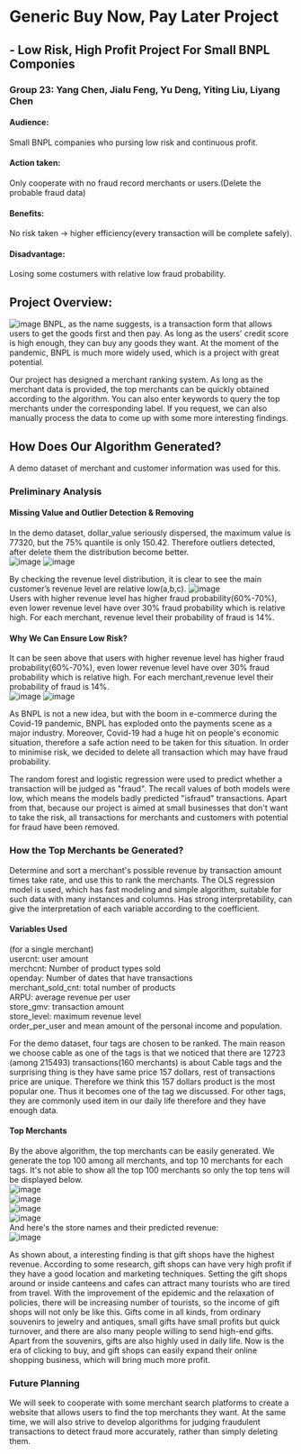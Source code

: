 # Generic Buy Now, Pay Later Project  
## - Low Risk, High Profit Project For Small BNPL Componies  
### Group 23: Yang Chen, Jialu Feng, Yu Deng, Yiting Liu, Liyang Chen
#### Audience:
Small BNPL companies who pursing low risk and continuous profit.
#### Action taken:
Only cooperate with no fraud record merchants or users.(Delete the probable fraud data)
#### Benefits:
No risk taken -> higher efficiency(every transaction will be complete safely).
#### Disadvantage:
Losing some costumers with relative low fraud probability.

## Project Overview:
![image](https://github.com/MAST30034-Applied-Data-Science/generic-buy-now-pay-later-project-group-23/blob/main/plots/blog-buy-now-pay-later.png)
BNPL, as the name suggests, is a transaction form that allows users to get the goods first and then pay. As long as the users' credit score is high enough, they can buy any goods they want. At the moment of the pandemic, BNPL is much more widely used, which is a project with great potential.

Our project has designed a merchant ranking system. As long as the merchant data is provided, the top merchants can be quickly obtained according to the algorithm. You can also enter keywords to query the top merchants under the corresponding label. If you request, we can also manually process the data to come up with some more interesting findings.

## How Does Our Algorithm Generated?
A demo dataset of merchant and customer information was used for this.
### Preliminary Analysis
#### Missing Value and Outlier Detection & Removing
In the demo dataset, dollar_value seriously dispersed, the maximum value is 77320, but the 75% quantile is only 150.42. Therefore outliers detected, after delete them the distribution become better.  
![image](https://github.com/MAST30034-Applied-Data-Science/generic-buy-now-pay-later-project-group-23/blob/main/plots/dollar_value.png)
![image](https://github.com/MAST30034-Applied-Data-Science/generic-buy-now-pay-later-project-group-23/blob/main/plots/dlt_dollar_value.png)  
  
By checking the revenue level distribution, it is clear to see the main customer’s revenue level are relative low(a,b,c).
![image](https://github.com/MAST30034-Applied-Data-Science/generic-buy-now-pay-later-project-group-23/blob/main/plots/revenue_level.png)  
Users with higher revenue level has higher fraud probability(60%-70%), even lower revenue level have over 30% fraud probability which is relative high. For each merchant, revenue level their probability of fraud is 14%.  
  
#### Why We Can Ensure Low Risk?
It can be seen above that users with higher revenue level has higher fraud probability(60%-70%), even lower revenue level have over 30% fraud probability which is relative high. For each merchant,revenue level their probability of fraud is 14%.  
![image](https://github.com/MAST30034-Applied-Data-Science/generic-buy-now-pay-later-project-group-23/blob/main/plots/consumer_fraud_prob.png)
![image](https://github.com/MAST30034-Applied-Data-Science/generic-buy-now-pay-later-project-group-23/blob/main/plots/merchant_fraud_prob.png)  
  
As BNPL is not a new idea, but with the boom in e-commerce during the Covid-19 pandemic, BNPL has exploded onto the payments scene as a major industry. Moreover, Covid-19 had a huge hit on people's economic situation, therefore a safe action need to be taken for this situation. In order to minimise risk, we decided to delete all transaction which may have fraud probability.  
  
The random forest and logistic regression were used to predict whether a transaction will be judged as "fraud". The recall values of both models were low, which means the models badly predicted "isfraud" transactions. Apart from that, because our project is aimed at small businesses that don't want to take the risk, all transactions for merchants and customers with potential for fraud have been removed.  
  
### How the Top Merchants be Generated?
Determine and sort a merchant's possible revenue by transaction amount times take rate, and use this to rank the merchants. The OLS regression model is used, which has fast modeling and simple algorithm, suitable for such data with many instances and columns. Has strong interpretability, can give the interpretation of each variable according to the coefficient.  

#### Variables Used
(for a single merchant)  
usercnt: user amount  
merchcnt: Number of product types sold  
openday: Number of dates that have transactions  
merchant_sold_cnt: total number of products  
ARPU: average revenue per user  
store_gmv: transaction amount  
store_level: maximum revenue level  
order_per_user
and mean amount of the personal income and population.  
  
For the demo dataset, four tags are chosen to be ranked. The main reason we choose cable as one of the tags is that we noticed that there are 12723 (among 215493) transactions(160 merchants) is about Cable tags and the surprising thing is they have same price 157 dollars, rest of transactions price are unique. Therefore we think this 157 dollars product is the most popular one. Thus it becomes one of the tag we discussed. For other tags, they are commonly used item in our daily life therefore and they have enough data.

#### Top Merchants
By the above algorithm, the top merchants can be easily generated. We generate the top 100 among all merchants, and top 10 merchants for each tags. It's not able to show all the top 100 merchants so only the top tens will be displayed below.  
![image](https://github.com/MAST30034-Applied-Data-Science/generic-buy-now-pay-later-project-group-23/blob/main/plots/top10gift.png)  
![image](https://github.com/MAST30034-Applied-Data-Science/generic-buy-now-pay-later-project-group-23/blob/main/plots/top10shoe.png)  
![image](https://github.com/MAST30034-Applied-Data-Science/generic-buy-now-pay-later-project-group-23/blob/main/plots/top10furniture.png)  
![image](https://github.com/MAST30034-Applied-Data-Science/generic-buy-now-pay-later-project-group-23/blob/main/plots/top10cable.png)  
And here's the store names and their predicted revenue:  
![image](https://github.com/MAST30034-Applied-Data-Science/generic-buy-now-pay-later-project-group-23/blob/main/plots/top10csv.png)  
  
As shown about, a interesting finding is that gift shops have the highest revenue. According to some research, gift shops can have very high profit if they have a good location and marketing techniques. Setting the gift shops around or inside canteens and cafes can attract many tourists who are tired from travel. With the improvement of the epidemic and the relaxation of policies, there will be increasing number of tourists, so the income of gift shops will not only be like this. Gifts come in all kinds, from ordinary souvenirs to jewelry and antiques, small gifts have small profits but quick turnover, and there are also many people willing to send high-end gifts. Apart from the souvenirs, gifts are also highly used in daily life. Now is the era of clicking to buy, and gift shops can easily expand their online shopping business, which will bring much more profit.  
  
### Future Planning
We will seek to cooperate with some merchant search platforms to create a website that allows users to find the top merchants they want. At the same time, we will also strive to develop algorithms for judging fraudulent transactions to detect fraud more accurately, rather than simply deleting them.
